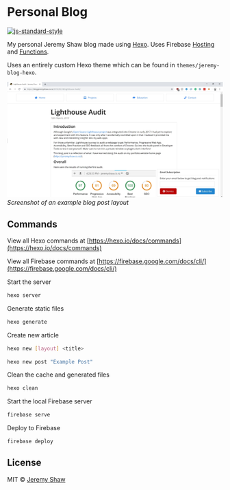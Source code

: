 # Personal Blog

[![js-standard-style](https://img.shields.io/badge/code%20style-standard-brightgreen.svg?style=flat)](https://github.com/feross/standard)

My personal Jeremy Shaw blog made using [Hexo](https://hexo.io/). Uses Firebase [Hosting](https://firebase.google.com/docs/hosting/) and [Functions](https://firebase.google.com/docs/functions/).

Uses an entirely custom Hexo theme which can be found in `themes/jeremy-blog-hexo`.

![Jeremy Shaw Personal Blog Post Screenshot](personal-blog-screenshot.jpg)
*Screenshot of an example blog post layout*

## Commands

View all Hexo commands at [https://hexo.io/docs/commands](https://hexo.io/docs/commands)

View all Firebase commands at [https://firebase.google.com/docs/cli/](https://firebase.google.com/docs/cli/)

Start the server

``` bash
hexo server
```

Generate static files

``` bash
hexo generate
```

Create new article

``` bash
hexo new [layout] <title>
```

``` bash
hexo new post "Example Post"
```

Clean the cache and generated files

``` bash
hexo clean
```

Start the local Firebase server

``` bash
firebase serve
```

Deploy to Firebase

``` bash
firebase deploy
```

## License

MIT © [Jeremy Shaw](https://jeremyshaw.co.nz)